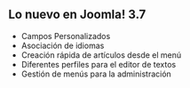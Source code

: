 ## Lo nuevo en Joomla! 3.7
* Campos Personalizados
* Asociación de idiomas
* Creación rápida de artículos desde el menú
* Diferentes perfiles para el editor de textos
* Gestión de menús para la administración
